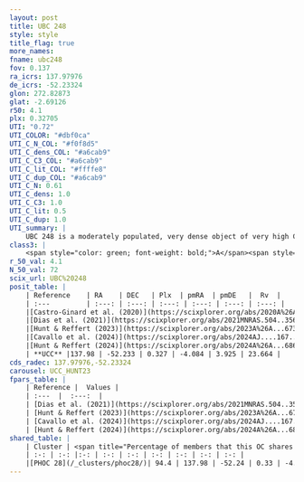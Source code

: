 ```yaml
---
layout: post
title: UBC 248
style: style
title_flag: true
more_names: 
fname: ubc248
fov: 0.137
ra_icrs: 137.97976
de_icrs: -52.23324
glon: 272.82873
glat: -2.69126
r50: 4.1
plx: 0.32705
UTI: "0.72"
UTI_COLOR: "#dbf0ca"
UTI_C_N_COL: "#f0f8d5"
UTI_C_dens_COL: "#a6cab9"
UTI_C_C3_COL: "#a6cab9"
UTI_C_lit_COL: "#ffffe8"
UTI_C_dup_COL: "#a6cab9"
UTI_C_N: 0.61
UTI_C_dens: 1.0
UTI_C_C3: 1.0
UTI_C_lit: 0.5
UTI_C_dup: 1.0
UTI_summary: |
    UBC 248 is a moderately populated, very dense object of very high C3 quality. It is moderately studied in the literature. This object shares a large percentage of members with a later reported entry.
class3: |
    <span style="color: green; font-weight: bold;">A</span><span style="color: green; font-weight: bold;">A</span>
r_50_val: 4.1
N_50_val: 72
scix_url: UBC%20248
posit_table: |
    | Reference    | RA    | DEC   | Plx  | pmRA  | pmDE   |  Rv  |
    | :---         | :---: | :---: | :---: | :---: | :---: | :---: |
    |[Castro-Ginard et al. (2020)](https://scixplorer.org/abs/2020A%26A...635A..45C) | 137.986 | -52.235 | 0.3 | -4.108 | 3.907 | -- |
    |[Dias et al. (2021)](https://scixplorer.org/abs/2021MNRAS.504..356D) | 137.985 | -52.244 | 0.28 | -4.098 | 3.892 | 24.152 |
    |[Hunt & Reffert (2023)](https://scixplorer.org/abs/2023A%26A...673A.114H) | 137.978 | -52.23 | 0.328 | -4.072 | 3.925 | 19.254 |
    |[Cavallo et al. (2024)](https://scixplorer.org/abs/2024AJ....167...12C) | 137.955 | -52.227 | 0.33 | -- | -- | -- |
    |[Hunt & Reffert (2024)](https://scixplorer.org/abs/2024A%26A...686A..42H) | 137.978 | -52.23 | 0.328 | -4.072 | 3.925 | 19.254 |
    | **UCC** |137.98 | -52.233 | 0.327 | -4.084 | 3.925 | 23.664 | 
cds_radec: 137.97976,-52.23324
carousel: UCC_HUNT23
fpars_table: |
    | Reference |  Values |
    | :---  |  :---:  |
    | [Dias et al. (2021)](https://scixplorer.org/abs/2021MNRAS.504..356D) | `Av=1.507, Dist=2609, logage=8.272, [Fe/H]=0.074` |
    | [Hunt & Reffert (2023)](https://scixplorer.org/abs/2023A%26A...673A.114H) | `AV50=1.338, diffAV50=0.711, MOD50=12.177, logAge50=8.303` |
    | [Cavallo et al. (2024)](https://scixplorer.org/abs/2024AJ....167...12C) | `AV50=1.66, dMod50=11.74, logAge50=8.55, [Fe/H]50=-0.67` |
    | [Hunt & Reffert (2024)](https://scixplorer.org/abs/2024A%26A...686A..42H) | `MassJ=452.654` |
shared_table: |
    | Cluster | <span title="Percentage of members that this OC shares with the ones listed">%</span>   | RA   | DEC   | Plx   | pmRA  | pmDE  | Rv | UTI |
    | :-: | :-: |:-: | :-: | :-: | :-: | :-: | :-: | :-: |
    |[PHOC 28](/_clusters/phoc28/)| 94.4 | 137.98 | -52.24 | 0.33 | -4.08 | 3.92 | 23.66 |0.04 |
---
```

